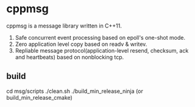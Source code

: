 # cppmsg

cppmsg is a message library written in C++11.

1. Safe concurrent event processing based on epoll's one-shot mode.
2. Zero application level copy based on readv & writev.
3. Repliable message protocol(application-level resend, checksum, ack and heartbeats) based on nonblocking tcp. 

## build
cd msg/scripts
./clean.sh
./build_min_release_ninja (or build_min_release_cmake)




